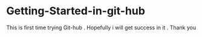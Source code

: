 # Getting-Started-in-git-hub
This is first time trying Git-hub . Hopefully i will get success in it . Thank you  
